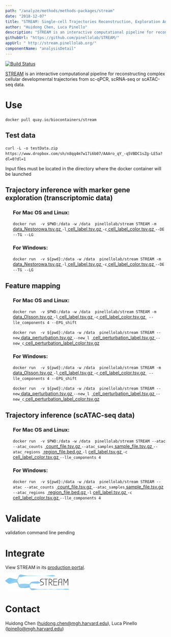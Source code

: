 ```yaml
---
path: "/analyze/methods/methods-packages/stream"
date: "2018-12-07"
title: "STREAM: Single-cell Trajectories Reconstruction, Exploration And Mapping of single-cell data"
author: "Huidong Chen, Luca Pinello"
description: "STREAM is an interactive computational pipeline for reconstructing complex cellular developmental trajectories from sc-qPCR, scRNA-seq or scATAC-seq data."
githubUrl: "https://github.com/pinellolab/STREAM/"
appUrl: " http://stream.pinellolab.org/"
componentName: "analysisDetail"
---
```

[![Build Status](https://travis-ci.org/pinellolab/STREAM.svg)](https://travis-ci.org/pinellolab/STREAM)

[STREAM](https://bioconda.github.io/recipes/stream/README.html) is an interactive computational pipeline for reconstructing complex cellular developmental trajectories from sc-qPCR, scRNA-seq or scATAC-seq data.

# Use

`docker pull quay.io/biocontainers/stream`

## Test data

`curl -L -o testData.zip https://www.dropbox.com/sh/n8qq4m7w17i6b07/AAAro_qY_-q5VBDC1sZg-LE5a?dl=0?dl=1`

Input files must be located in the directory where the docker container will be launched

## Trajectory inference with marker gene exploration (transcriptomic data)

<ul> <li style="list-style-type: none;">

### For Mac OS and Linux:

`docker run  -v $PWD:/data -w /data  pinellolab/stream STREAM -m `[ data_Nestorowa.tsv.gz ](https://www.dropbox.com/sh/n8qq4m7w17i6b07/AAB9GyV9LjVoxZfOiT-h5B2Qa/Nestorowa_2016/data_Nestorowa.tsv.gz?dl=1)` -l `[ cell_label.tsv.gz ](https://www.dropbox.com/sh/n8qq4m7w17i6b07/AAD38lqq1vKvPOXN5AgkMBfYa/Nestorowa_2016/cell_label.tsv.gz?dl=1)` -c `[ cell_label_color.tsv.gz ](https://www.dropbox.com/sh/n8qq4m7w17i6b07/AABKYz6iITR0MHGoSLKTYxVta/Nestorowa_2016?dl=0&preview=cell_label_color.tsv.gz?dl=1)` --DE --TG --LG `


### For Windows:

`docker run  -v ${pwd}:/data -w /data  pinellolab/stream STREAM -m `[ data_Nestorowa.tsv.gz ](https://www.dropbox.com/sh/n8qq4m7w17i6b07/AAB9GyV9LjVoxZfOiT-h5B2Qa/Nestorowa_2016/data_Nestorowa.tsv.gz?dl=1)` -l `[ cell_label.tsv.gz ](https://www.dropbox.com/sh/n8qq4m7w17i6b07/AAD38lqq1vKvPOXN5AgkMBfYa/Nestorowa_2016/cell_label.tsv.gz?dl=1)` -c `[ cell_label_color.tsv.gz ](https://www.dropbox.com/sh/n8qq4m7w17i6b07/AABKYz6iITR0MHGoSLKTYxVta/Nestorowa_2016?dl=0&preview=cell_label_color.tsv.gz?dl=1)` --DE --TG --LG `
</li> </ul>

## Feature mapping

<ul> <li style="list-style-type: none;">

### For Mac OS and Linux:


`docker run  -v $PWD:/data -w /data  pinellolab/stream STREAM -m `[ data_Olsson.tsv.gz ](https://www.dropbox.com/sh/n8qq4m7w17i6b07/AAAnq2J4jQFGi-fari9MdTvla/Olsson_2016/data_Olsson.tsv.gz?dl=1)` -l `[ cell_label.tsv.gz ](https://www.dropbox.com/sh/n8qq4m7w17i6b07/AADijJwgDGhzV_9ysH0sI31Ya/Olsson_2016/cell_label.tsv.gz?dl=1)` -c `[ cell_label_color.tsv.gz ](https://www.dropbox.com/sh/n8qq4m7w17i6b07/AAA8-eOtgzplTQvRP4vfs7iFa/Olsson_2016/cell_label_color.tsv.gz?dl=1)` --lle_components 4 --EPG_shift`

`docker run  -v ${pwd}:/data -w /data  pinellolab/stream STREAM --new`[ data_perturbation.tsv.gz ](https://www.dropbox.com/sh/n8qq4m7w17i6b07/AAAEZCnFl-EoAyGutCuzuyLGa/Olsson_2016/data_perturbation.tsv.gz?dl=1)`--new_l `[ cell_perturbation_label.tsv.gz ](https://www.dropbox.com/sh/n8qq4m7w17i6b07/AABb5KU4S7GLtZM8NhVRErsqa/Olsson_2016/cell_perturbation_label_color.tsv.gz?dl=1)` --new_c `[ cell_perturbation_label_color.tsv.gz ](https://www.dropbox.com/sh/n8qq4m7w17i6b07/AACVyTQDrmQHtuQhUqyG0ngCa/Olsson_2016/cell_perturbation_label.tsv.gz?dl=1)



### For Windows:

`docker run  -v ${pwd}:/data -w /data  pinellolab/stream STREAM -m `[ data_Olsson.tsv.gz ](https://www.dropbox.com/sh/n8qq4m7w17i6b07/AAAnq2J4jQFGi-fari9MdTvla/Olsson_2016/data_Olsson.tsv.gz?dl=1)` -l `[ cell_label.tsv.gz ](https://www.dropbox.com/sh/n8qq4m7w17i6b07/AADijJwgDGhzV_9ysH0sI31Ya/Olsson_2016/cell_label.tsv.gz?dl=1)` -c `[ cell_label_color.tsv.gz ](https://www.dropbox.com/sh/n8qq4m7w17i6b07/AAA8-eOtgzplTQvRP4vfs7iFa/Olsson_2016/cell_label_color.tsv.gz?dl=1)` --lle_components 4 --EPG_shift`

 `docker run  -v ${pwd}:/data -w /data  pinellolab/stream STREAM --new`[ data_perturbation.tsv.gz ](https://www.dropbox.com/sh/n8qq4m7w17i6b07/AAAEZCnFl-EoAyGutCuzuyLGa/Olsson_2016/data_perturbation.tsv.gz?dl=1)`--new_l `[ cell_perturbation_label.tsv.gz ](https://www.dropbox.com/sh/n8qq4m7w17i6b07/AABb5KU4S7GLtZM8NhVRErsqa/Olsson_2016/cell_perturbation_label_color.tsv.gz?dl=1)` --new_c `[ cell_perturbation_label_color.tsv.gz ](https://www.dropbox.com/sh/n8qq4m7w17i6b07/AACVyTQDrmQHtuQhUqyG0ngCa/Olsson_2016/cell_perturbation_label.tsv.gz?dl=1)
</li> </ul>

## Trajectory inference (scATAC-seq data)

<ul> <li style="list-style-type: none;">

### For Mac OS and Linux:

`docker run  -v $PWD:/data -w /data  pinellolab/stream STREAM --atac --atac_counts `[ count_file.tsv.gz ](https://www.dropbox.com/sh/n8qq4m7w17i6b07/AADLjVwHSII5klgjy_oEGjNsa/Buenrostro_2018/count_file.tsv.gz?dl=1) `--atac_samples`[ sample_file.tsv.gz ](https://www.dropbox.com/sh/n8qq4m7w17i6b07/AADEVxZGT1-0e5D31o_NIxv-a/Buenrostro_2018/sample_file.tsv.gz?dl=1) `--atac_regions `[ region_file.bed.gz ](https://www.dropbox.com/sh/n8qq4m7w17i6b07/AAAnNaOw6L1v7BsKmdy38cqUa/Buenrostro_2018/region_file.bed.gz?dl=1) `-l` [ cell_label.tsv.gz ](https://www.dropbox.com/sh/n8qq4m7w17i6b07/AACHsOfkrmOSF59RyjprdzD6a/Buenrostro_2018/cell_label.tsv.gz?dl=1) `-c`[ cell_label_color.tsv.gz ](https://www.dropbox.com/sh/n8qq4m7w17i6b07/AABny8uO3UknufsUtlOKQsyma/Buenrostro_2018/cell_label_color.tsv.gz?dl=1) `--lle_components 4`


### For Windows:

`docker run  -v ${pwd}:/data -w /data  pinellolab/stream STREAM --atac --atac_counts `[ count_file.tsv.gz ](https://www.dropbox.com/sh/n8qq4m7w17i6b07/AADLjVwHSII5klgjy_oEGjNsa/Buenrostro_2018/count_file.tsv.gz?dl=1) `--atac_samples`[ sample_file.tsv.gz ](https://www.dropbox.com/sh/n8qq4m7w17i6b07/AADEVxZGT1-0e5D31o_NIxv-a/Buenrostro_2018/sample_file.tsv.gz?dl=1) `--atac_regions `[ region_file.bed.gz ](https://www.dropbox.com/sh/n8qq4m7w17i6b07/AAAnNaOw6L1v7BsKmdy38cqUa/Buenrostro_2018/region_file.bed.gz?dl=1) `-l` [ cell_label.tsv.gz ](https://www.dropbox.com/sh/n8qq4m7w17i6b07/AACHsOfkrmOSF59RyjprdzD6a/Buenrostro_2018/cell_label.tsv.gz?dl=1) `-c`[ cell_label_color.tsv.gz ](https://www.dropbox.com/sh/n8qq4m7w17i6b07/AABny8uO3UknufsUtlOKQsyma/Buenrostro_2018/cell_label_color.tsv.gz?dl=1) `--lle_components 4`

</li> </ul>

# Validate
validation command line pending


# Integrate
View STREAM in its [production portal](http://stream.pinellolab.org/).

<a href="http://stream.pinellolab.org/" target="_blank">
  <img src="../_images/methods/stream_logo.png" width=200/>
</a>

# Contact
Huidong Chen (<a href="mailto://huidong.chen@mgh.harvard.edu">huidong.chen@mgh.harvard.edu</a>), Luca Pinello (<a href="mailto://lpinello@mgh.harvard.edu">lpinello@mgh.harvard.edu</a>)